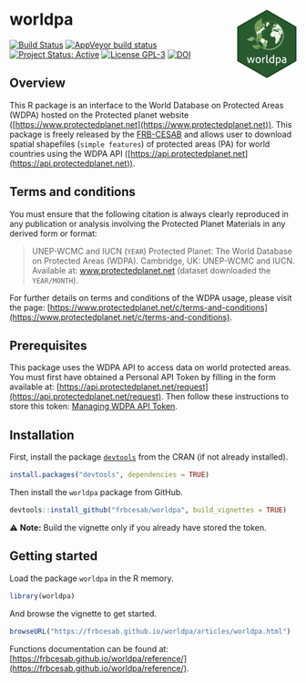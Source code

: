 worldpa <img src="man/figures/hexsticker.png" height="120" align="right"/>
=========================================================

[![Build Status](https://travis-ci.org/FRBCesab/worldpa.svg?branch=master)](https://travis-ci.org/FRBCesab/worldpa)
[![AppVeyor build status](https://ci.appveyor.com/api/projects/status/github/FRBCesab/worldpa?branch=master&svg=true)](https://ci.appveyor.com/project/FRBCesab/worldpa)
[![Project Status: Active](https://www.repostatus.org/badges/latest/active.svg)](https://www.repostatus.org/#active)
[![License GPL-3](https://img.shields.io/badge/licence-GPLv3-8f10cb.svg)](http://www.gnu.org/licenses/gpl.html)
[![DOI](https://zenodo.org/badge/221718108.svg)](https://zenodo.org/badge/latestdoi/221718108)


Overview
--------

This R package is an interface to the World Database on Protected Areas (WDPA)
hosted on the Protected planet website ([https://www.protectedplanet.net](https://www.protectedplanet.net)). This package is freely released by the [FRB-CESAB](https://www.fondationbiodiversite.fr/en/about-the-foundation/le-cesab/) and allows user to download spatial shapefiles (`simple features`) of protected areas (PA) for world countries using the WDPA API ([https://api.protectedplanet.net](https://api.protectedplanet.net)).



Terms and conditions
--------

You must ensure that the following citation is always clearly reproduced in any publication or analysis involving the Protected Planet Materials in any derived form or format:

> UNEP-WCMC and IUCN (`YEAR`) Protected Planet: The World Database on Protected Areas (WDPA). Cambridge, UK: UNEP-WCMC and IUCN. Available at: www.protectedplanet.net (dataset downloaded the `YEAR/MONTH`).

For further details on terms and conditions of the WDPA usage, please visit the page: [https://www.protectedplanet.net/c/terms-and-conditions](https://www.protectedplanet.net/c/terms-and-conditions).


Prerequisites
--------

This package uses the WDPA API to access data on world protected areas. You must
first have obtained a Personal API Token by filling in the form available at:
[https://api.protectedplanet.net/request](https://api.protectedplanet.net/request).
Then follow these instructions to store this token: [Managing WDPA API Token](https://frbcesab.github.io/worldpa/articles/worldpa.html#managing-wdpa-api-token).


Installation
--------

First, install the package [`devtools`](http://cran.r-project.org/web/packages/devtools/index.html) from the CRAN (if not already installed).

```r
install.packages("devtools", dependencies = TRUE)
```

Then install the `worldpa` package from GitHub.

```r
devtools::install_github("frbcesab/worldpa", build_vignettes = TRUE)
```

:warning: **Note:** Build the vignette only if you already have stored the token.


Getting started
--------

Load the package `worldpa` in the R memory.

```r
library(worldpa)
```

And browse the vignette to get started.

```r
browseURL("https://frbcesab.github.io/worldpa/articles/worldpa.html")
```

Functions documentation can be found at: [https://frbcesab.github.io/worldpa/reference/](https://frbcesab.github.io/worldpa/reference/).

